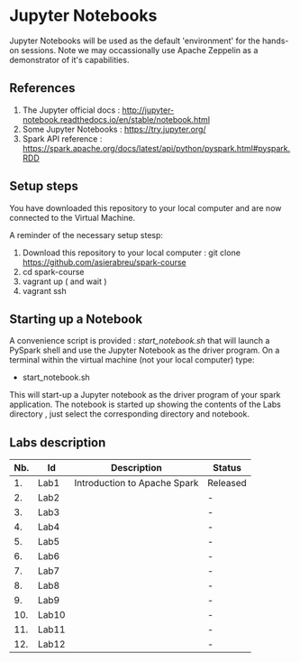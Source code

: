 # Jupyter Notebooks 

Jupyter Notebooks will be used as the default 'environment' for the hands-on sessions. Note we may occassionally use Apache Zeppelin as a demonstrator of it's capabilities.


## References

1. The Jupyter official docs : http://jupyter-notebook.readthedocs.io/en/stable/notebook.html
2. Some Jupyter Notebooks : https://try.jupyter.org/
3. Spark API reference : https://spark.apache.org/docs/latest/api/python/pyspark.html#pyspark.RDD

## Setup steps

You have downloaded this repository to your local computer and are now connected to the Virtual Machine.

A reminder of the necessary setup stesp:

1. Download this repository to your local computer : git clone https://github.com/asierabreu/spark-course
2. cd spark-course
3. vagrant up ( and wait )
4. vagrant ssh

## Starting up a Notebook

A convenience script is provided : <i>start_notebook.sh</i> that will launch a PySpark shell and use the Jupyter Notebook as the driver program. On a terminal within the virtual machine (not your local computer) type:

* start_notebook.sh 

This will start-up a Jupyter notebook as the driver program of your spark application. The notebook is started up showing the contents of the Labs directory , just select the corresponding directory and notebook.

## Labs description

|Nb.|Id|Description|Status|
|---|--|-----------|------|
|1. |Lab1 | Introduction to Apache Spark  | Released |
|2. |Lab2 | | - |
|3. |Lab3 | | - |
|4. |Lab4 | | - |
|5. |Lab5 | | - |
|6. |Lab6 | | - |
|7. |Lab7 | | - |
|8. |Lab8 | | - |
|9. |Lab9 | | - |
|10.|Lab10| | - |
|11.|Lab11| | - |
|12.|Lab12| | - |